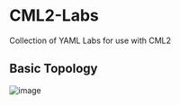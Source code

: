 # CML2-Labs
Collection of YAML Labs for use with CML2

## Basic Topology
![image](https://user-images.githubusercontent.com/5439192/114325390-cf5de880-9b27-11eb-8774-1433cfc80734.png)
